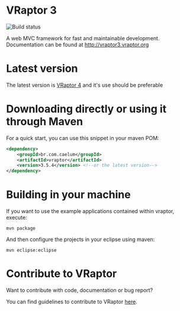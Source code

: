 VRaptor 3
=========
![Build status](https://secure.travis-ci.org/caelum/vraptor.png)

A web MVC framework for fast and maintainable development.
Documentation can be found at http://vraptor3.vraptor.org

Latest version
==============
The latest version is [VRaptor 4](https://github.com/caelum/vraptor4)
and it's use should be preferable

Downloading directly or using it through Maven
==============================================
For a quick start, you can use this snippet in your maven POM:

```xml
<dependency>
    <groupId>br.com.caelum</groupId>
    <artifactId>vraptor</artifactId>
    <version>3.5.4</version> <!--or the latest version-->
</dependency>
```

Building in your machine
========================

If you want to use the example applications contained within vraptor, execute:

	mvn package

And then configure the projects in your eclipse using maven:

	mvn eclipse:eclipse

Contribute to VRaptor
=====================
Want to contribute with code, documentation or bug report?

You can find guidelines to contribute to VRaptor [here](http://vraptor3.vraptor.org/en/docs/how-to-contribute/ "Contribute").
